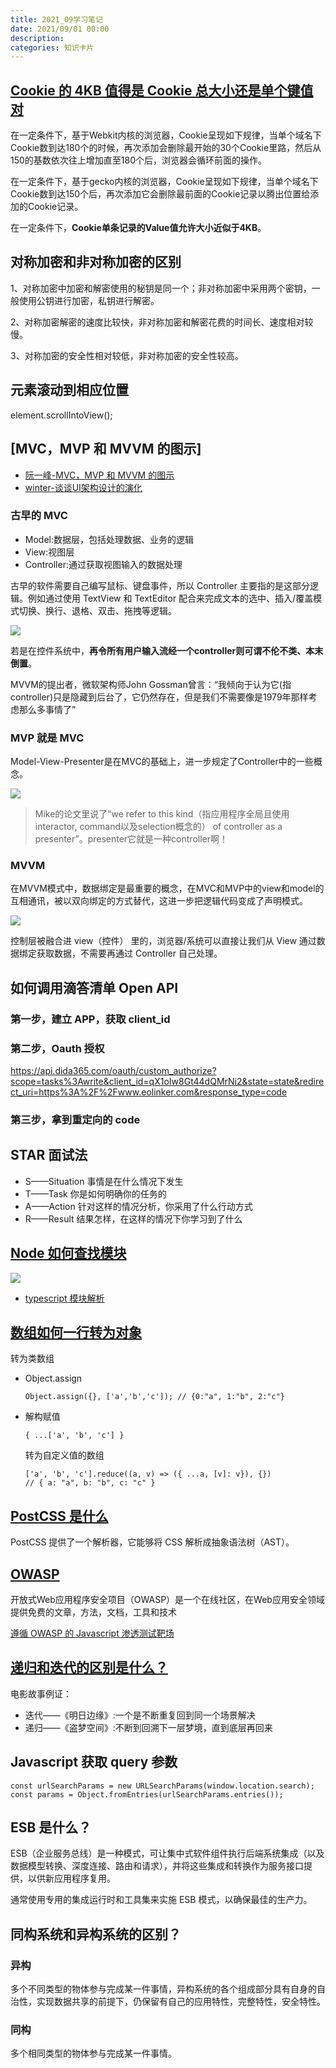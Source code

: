 ```yaml
---
title: 2021_09学习笔记
date: 2021/09/01 00:00
description:
categories: 知识卡片
---
```

## [Cookie 的 4KB 值得是 Cookie 总大小还是单个键值对](https://www.cnblogs.com/cnroadbridge/p/13552566.html)

在一定条件下，基于Webkit内核的浏览器，Cookie呈现如下规律，当单个域名下Cookie数到达180个的时候，再次添加会删除最开始的30个Cookie里路，然后从150的基数依次往上增加直至180个后，浏览器会循环前面的操作。

在一定条件下，基于gecko内核的浏览器，Cookie呈现如下规律，当单个域名下Cookie数到达150个后，再次添加它会删除最前面的Cookie记录以腾出位置给添加的Cookie记录。

在一定条件下，**Cookie单条记录的Value值允许大小近似于4KB**。

## 对称加密和非对称加密的区别

1、对称加密中加密和解密使用的秘钥是同一个；非对称加密中采用两个密钥，一般使用公钥进行加密，私钥进行解密。

2、对称加密解密的速度比较快，非对称加密和解密花费的时间长、速度相对较慢。

3、对称加密的安全性相对较低，非对称加密的安全性较高。

## 元素滚动到相应位置

element.scrollIntoView();

## [MVC，MVP 和 MVVM 的图示]

* [阮一峰-MVC，MVP 和 MVVM 的图示
  ](https://www.ruanyifeng.com/blog/2015/02/mvcmvp_mvvm.html)
* [winter-谈谈UI架构设计的演化
  ](https://segmentfault.com/a/1190000023325805)

### 古早的  MVC

* Model:数据层，包括处理数据、业务的逻辑
* View:视图层
* Controller:通过获取视图输入的数据处理

古早的软件需要自己编写鼠标、键盘事件，所以 Controller 主要指的是这部分逻辑。例如通过使用 TextView 和 TextEditor 配合来完成文本的选中、插入/覆盖模式切换、换行、退格、双击、拖拽等逻辑。

![](https://image-static.segmentfault.com/368/338/3683380041-764dd660f259b1f0)

若是在控件系统中，**再令所有用户输入流经一个controller则可谓不伦不类、本末倒置**。

MVVM的提出者，微软架构师John Gossman曾言：“我倾向于认为它(指controller)只是隐藏到后台了，它仍然存在，但是我们不需要像是1979年那样考虑那么多事情了”

### MVP 就是 MVC

Model-View-Presenter是在MVC的基础上，进一步规定了Controller中的一些概念。

![](https://image-static.segmentfault.com/170/146/170146538-48afefd3ed3cdb77_fix732)

> Mike的论文里说了“we refer to this kind（指应用程序全局且使用interactor, command以及selection概念的） of controller as a presenter”。presenter它就是一种controller啊！

### MVVM

在MVVM模式中，数据绑定是最重要的概念，在MVC和MVP中的view和model的互相通讯，被以双向绑定的方式替代，这进一步把逻辑代码变成了声明模式。

![](https://image-static.segmentfault.com/334/125/3341257700-27a8116c47a33986_fix732)

控制层被融合进 view（控件） 里的，浏览器/系统可以直接让我们从 View 通过数据绑定获取数据，不需要再通过 Controller 自己处理。

## 如何调用滴答清单 Open API

### 第一步，建立  APP，获取 client_id

### 第二步，Oauth 授权

https://api.dida365.com/oauth/custom_authorize?scope=tasks%3Awrite&client_id=qX1oIw8Gt44dQMrNi2&state=state&redirect_uri=https%3A%2F%2Fwww.eolinker.com&response_type=code

### 第三步，拿到重定向的 code

## STAR 面试法

* S——Situation 事情是在什么情况下发生
* T——Task 你是如何明确你的任务的
* A——Action 针对这样的情况分析，你采用了什么行动方式
* R——Result 结果怎样，在这样的情况下你学习到了什么

## [Node 如何查找模块](https://segmentfault.com/a/1190000020950339)

![](https://img-blog.csdnimg.cn/20190718223319835.png?x-oss-process=image/watermark,type_ZmFuZ3poZW5naGVpdGk,shadow_10,text_aHR0cHM6Ly9ibG9nLmNzZG4ubmV0L3hpYW9taW5nZWx2,size_16,color_FFFFFF,t_70)

* [typescript 模块解析](https://typescript.bootcss.com/module-resolution.html)

## [数组如何一行转为对象](https://stackoverflow.com/questions/4215737/convert-array-to-object/36388401#36388401)

转为类数组

* Object.assign
  
  ```
  Object.assign({}, ['a','b','c']); // {0:"a", 1:"b", 2:"c"}
  ```

* 解构赋值
  
  ```
  { ...['a', 'b', 'c'] }
  ```
  
  转为自定义值的数组
  
  ```
  ['a', 'b', 'c'].reduce((a, v) => ({ ...a, [v]: v}), {}) 
  // { a: "a", b: "b", c: "c" }
  ```

## [PostCSS 是什么](https://segmentfault.com/a/1190000003909268)

PostCSS 提供了一个解析器，它能够将 CSS 解析成抽象语法树（AST）。

## [OWASP](https://owasp.org/)

开放式Web应用程序安全项目（OWASP）是一个在线社区，在Web应用安全领域提供免费的文章，方法，文档，工具和技术

[遵循 OWASP 的 Javascript 渗透测试靶场](https://github.com/juice-shop/juice-shop#demo)

## [递归和迭代的区别是什么？](https://www.zhihu.com/question/20278387)

电影故事例证：

* 迭代——《明日边缘》:一个是不断重复回到同一个场景解决
* 递归——《盗梦空间》:不断到回溯下一层梦境，直到底层再回来

## Javascript 获取 query 参数

```
const urlSearchParams = new URLSearchParams(window.location.search);
const params = Object.fromEntries(urlSearchParams.entries());
```

## ESB 是什么？

ESB（企业服务总线）是一种模式，可让集中式软件组件执行后端系统集成（以及数据模型转换、深度连接、路由和请求），并将这些集成和转换作为服务接口提供，以供新应用程序复用。

通常使用专用的集成运行时和工具集来实施 ESB 模式，以确保最佳的生产力。

## 同构系统和异构系统的区别？

### 异构

多个不同类型的物体参与完成某一件事情，异构系统的各个组成部分具有自身的自治性，实现数据共享的前提下，仍保留有自己的应用特性，完整特性，安全特性。

### 同构

多个相同类型的物体参与完成某一件事情。